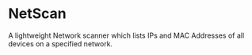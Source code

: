 # NetScan
A lightweight Network scanner which lists IPs and MAC Addresses of all devices on a specified network.
